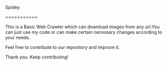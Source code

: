 Spidey

===========

This is a Basic Web Crawler which can download images from any url.You can just use my code or can make certain necessary changes according to your needs.

Feel free to contribute to our repository and improve it.

Thank you. Keep contributing!
